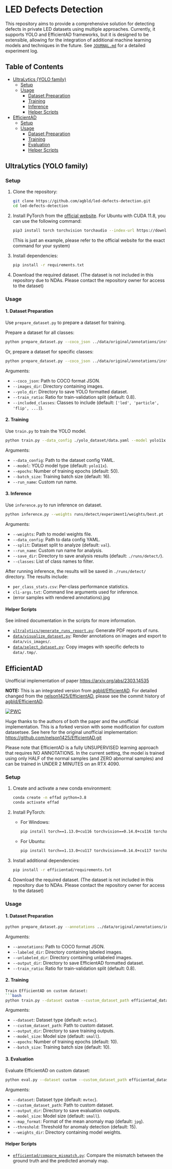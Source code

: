 # LED Defects Detection

This repository aims to provide a comprehensive solution for detecting defects in private LED datasets using multiple approaches. Currently, it supports YOLO and EfficientAD frameworks, but it is designed to be extensible, allowing for the integration of additional machine learning models and techniques in the future.
See [`JOURNAL.md`](./JOURNAL.md) for a detailed experiment log.

## Table of Contents

- [UltraLytics (YOLO family)](#ultralytics-yolo-family)
   - [Setup](#setup)
   - [Usage](#usage)
      - [Dataset Preparation](#1-dataset-preparation)
      - [Training](#2-training)
      - [Inference](#3-inference)
      - [Helper Scripts](#helper-scripts)
- [EfficientAD](#efficientad)
   - [Setup](#setup-1)
   - [Usage](#usage-1)
      - [Dataset Preparation](#1-dataset-preparation-1)
      - [Training](#2-training-1)
      - [Evaluation](#3-evaluation)
      - [Helper Scripts](#helper-scripts-1)

## UltraLytics (YOLO family)

### Setup

1. Clone the repository:
   ```bash
   git clone https://github.com/agbld/led-defects-detection.git
   cd led-defects-detection
   ```

2. Install PyTorch from the [official website](https://pytorch.org/get-started/locally/). For Ubuntu with CUDA 11.8, you can use the following command:
   ```bash
   pip3 install torch torchvision torchaudio --index-url https://download.pytorch.org/whl/cu118
   ```
   (This is just an example, please refer to the official website for the exact command for your system)

3. Install dependencies:
   ```bash
   pip install -r requirements.txt
   ```

4. Download the required dataset. (The dataset is not included in this repository due to NDAs. Please contact the repository owner for access to the dataset)

### Usage

#### 1. Dataset Preparation

Use `prepare_dataset.py` to prepare a dataset for training.

Prepare a dataset for all classes:
```bash
python prepare_dataset.py --coco_json ../data/original/annotations/instance.json --images_dir ../data/original/images --yolo_dir ./yolo_dataset --train_ratio 0.8
```

Or, prepare a dataset for specific classes:
```bash
python prepare_dataset.py --coco_json ../data/original/annotations/instance.json --images_dir ../data/original/images --yolo_dir ./yolo_dataset --train_ratio 0.8 --included_classes particle flip Particle_Big tilt led_ng
```

Arguments:
- `--coco_json`: Path to COCO format JSON.
- `--images_dir`: Directory containing images.
- `--yolo_dir`: Directory to save YOLO formatted dataset.
- `--train_ratio`: Ratio for train-validation split (default: 0.8).
- `--included_classes`: Classes to include (default: `['led', 'particle', 'flip', ...]`).

#### 2. Training

Use `train.py` to train the YOLO model.

```bash
python train.py --data_config ./yolo_dataset/data.yaml --model yolo11x --epochs 500 --batch_size 16 --run_name experiment
```

Arguments:
- `--data_config`: Path to the dataset config YAML.
- `--model`: YOLO model type (default: `yolo11x`).
- `--epochs`: Number of training epochs (default: 50).
- `--batch_size`: Training batch size (default: 16).
- `--run_name`: Custom run name.

#### 3. Inference

Use `inference.py` to run inference on dataset.

```bash
python inference.py --weights runs/detect/experiment1/weights/best.pt --data_config yolo_dataset/data.yaml --split val --run_name experiment1
```

Arguments:
- `--weights`: Path to model weights file.
- `--data_config`: Path to data config YAML.
- `--split`: Dataset split to analyze (default: `val`).
- `--run_name`: Custom run name for analysis.
- `--save_dir`: Directory to save analysis results (default: `./runs/detect/`).
- `--classes`: List of class names to filter.

After running inference, the results will be saved in `./runs/detect/` directory. The results include:
- `per_class_stats.csv`: Per-class performance statistics.
- `cli-args.txt`: Command line arguments used for inference.
- (error samples with rendered annotations).jpg

#### Helper Scripts

See inlined documentation in the scripts for more information.

- [`ultralytics/generate_runs_report.py`](./ultralytics/generate_runs_report.py): Generate PDF reports of runs.
- [`data/visualize_dataset.py`](./data/visualize_dataset.py): Render annotations on images and export to `data/vis_images/`.
- [`data/select_dataset.py`](./data/select_dataset.py): Copy images with specific defects to `data/.tmp/`.

## EfficientAD

Unofficial implementation of paper https://arxiv.org/abs/2303.14535

**NOTE:** This is an integrated version from [agbld/EfficientAD](https://github.com/agbld/EfficientAD.git). For detailed changed from the [nelson1425/EfficientAD](https://github.com/nelson1425/EfficientAD.git), please see the commit history of [agbld/EfficientAD](https://github.com/agbld/EfficientAD.git).

[![PWC](https://img.shields.io/endpoint.svg?url=https://paperswithcode.com/badge/efficientad-accurate-visual-anomaly-detection/anomaly-detection-on-mvtec-loco-ad)](https://paperswithcode.com/sota/anomaly-detection-on-mvtec-loco-ad?p=efficientad-accurate-visual-anomaly-detection)

Huge thanks to the authors of both the paper and the unofficial implementation. This is a forked version with some modification for custom datasetsee. See here for the original unofficial implementation: https://github.com/nelson1425/EfficientAD.git

Please note that EfficientAD is a fully UNSUPERVISED learning approach that requires NO ANNOTATIONS. In the current setting, the model is trained using only HALF of the normal samples (and ZERO abnormal samples) and can be trained in UNDER 2 MINUTES on an RTX 4090.

### Setup

1. Create and activate a new conda environment:
   ```bash
   conda create -n effad python=3.8
   conda activate effad
   ```

2. Install PyTorch:
   - For Windows:
     ```bash
     pip install torch==1.13.0+cu116 torchvision==0.14.0+cu116 torchaudio==0.13.0+cu116 -f https://download.pytorch.org/whl/cu116/torch_stable.html
     ```
   - For Ubuntu:
     ```bash
     pip install torch==1.13.0+cu117 torchvision==0.14.0+cu117 torchaudio==0.13.0 --extra-index-url https://download.pytorch.org/whl/cu117
     ```

3. Install additional dependencies:
   ```bash
   pip install -r efficientad/requirements.txt
   ```

4. Download the required dataset. (The dataset is not included in this repository due to NDAs. Please contact the repository owner for access to the dataset)

### Usage

#### 1. Dataset Preparation
```bash
python prepare_dataset.py --annotations ../data/original/annotations/instance.json --labeled_dir ../data/original/images/ --unlabeled_dir ../data/original/normal/B/ --output_dir efficientad_dataset --train_ratio 0.8
```

Arguments:
- `--annotations`: Path to COCO format JSON.
- `--labeled_dir`: Directory containing labeled images.
- `--unlabeled_dir`: Directory containing unlabeled images.
- `--output_dir`: Directory to save EfficientAD formatted dataset.
- `--train_ratio`: Ratio for train-validation split (default: 0.8).

#### 2. Training
```bash
Train EfficientAD on custom dataset:
```bash
python train.py --dataset custom --custom_dataset_path efficientad_dataset --output_dir output/1 --model_size small --epochs 10 --batch_size 10
```

Arguments:
- `--dataset`: Dataset type (default: `mvtec`).
- `--custom_dataset_path`: Path to custom dataset.
- `--output_dir`: Directory to save training outputs.
- `--model_size`: Model size (default: `small`).
- `--epochs`: Number of training epochs (default: 10).
- `--batch_size`: Training batch size (default: 10).

#### 3. Evaluation
Evaluate EfficientAD on custom dataset:
```bash
python eval.py --dataset custom --custom_dataset_path efficientad_dataset --output_dir output/1 --model_size small --map_format jpg --threshold 15 --weights_dir output/1/trainings/custom
```

Arguments:
- `--dataset`: Dataset type (default: `mvtec`).
- `--custom_dataset_path`: Path to custom dataset.
- `--output_dir`: Directory to save evaluation outputs.
- `--model_size`: Model size (default: `small`).
- `--map_format`: Format of the mean anomaly map (default: `jpg`).
- `--threshold`: Threshold for anomaly detection (default: 15).
- `--weights_dir`: Directory containing model weights.

#### Helper Scripts

- [`efficientad/compare_mismatch.py`](./efficientad/compare_mismatch.py): Compare the mismatch between the ground truth and the predicted anomaly map.